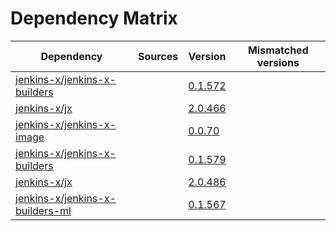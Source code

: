 # Dependency Matrix

Dependency | Sources | Version | Mismatched versions
---------- | ------- | ------- | -------------------
[jenkins-x/jenkins-x-builders](https://github.com/jenkins-x/jenkins-x-builders) |  | [0.1.572]() | 
[jenkins-x/jx](https://github.com/jenkins-x/jx) |  | [2.0.466]() | 
[jenkins-x/jenkins-x-image](https://github.com/jenkins-x/jenkins-x-image) |  | [0.0.70](https://github.com/jenkins-x/jenkins-x-image/releases/tag/0.0.70) | 
[jenkins-x/jenkins-x-builders](https://github.com/jenkins-x/jenkins-x-builders) |  | [0.1.579]() | 
[jenkins-x/jx](https://github.com/jenkins-x/jx) |  | [2.0.486](https://github.com/jenkins-x/jx/releases/tag/v2.0.486) | 
[jenkins-x/jenkins-x-builders-ml](https://github.com/jenkins-x/jenkins-x-builders-ml) |  | [0.1.567]() | 
